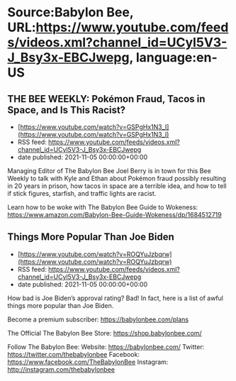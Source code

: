 # Source:Babylon Bee, URL:https://www.youtube.com/feeds/videos.xml?channel_id=UCyl5V3-J_Bsy3x-EBCJwepg, language:en-US

## THE BEE WEEKLY: Pokémon Fraud, Tacos in Space, and Is This Racist?
 - [https://www.youtube.com/watch?v=GSPgHx1N3_I](https://www.youtube.com/watch?v=GSPgHx1N3_I)
 - RSS feed: https://www.youtube.com/feeds/videos.xml?channel_id=UCyl5V3-J_Bsy3x-EBCJwepg
 - date published: 2021-11-05 00:00:00+00:00

Managing Editor of The Babylon Bee Joel Berry is in town for this Bee Weekly to talk with Kyle and Ethan about Pokémon fraud possibly resulting in 20 years in prison, how tacos in space are a terrible idea, and how to tell if stick figures, starfish, and traffic lights are racist.

Learn how to be woke with The Babylon Bee Guide to Wokeness: https://www.amazon.com/Babylon-Bee-Guide-Wokeness/dp/1684512719

## Things More Popular Than Joe Biden
 - [https://www.youtube.com/watch?v=ROQYuJzbqrw](https://www.youtube.com/watch?v=ROQYuJzbqrw)
 - RSS feed: https://www.youtube.com/feeds/videos.xml?channel_id=UCyl5V3-J_Bsy3x-EBCJwepg
 - date published: 2021-11-05 00:00:00+00:00

How bad is Joe Biden’s approval rating? Bad! In fact, here is a list of awful things more popular than Joe Biden.

Become a premium subscriber:  https://babylonbee.com/plans

The Official The Babylon Bee Store:  https://shop.babylonbee.com/

Follow The Babylon Bee:
Website: https://babylonbee.com/
Twitter: https://twitter.com/thebabylonbee
Facebook: https://www.facebook.com/TheBabylonBee
Instagram: http://instagram.com/thebabylonbee

